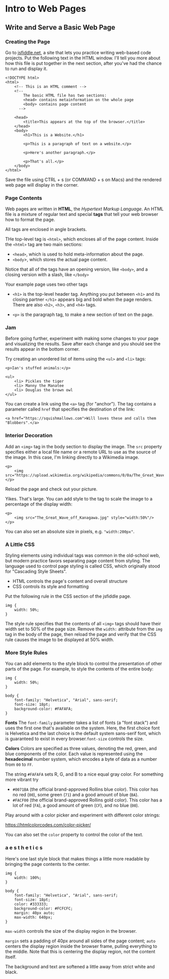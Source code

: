 # Intro to Web Pages

## Write and Serve a Basic Web Page

### Creating the Page

Go to [jsfiddle.net](www.jsfiddle.net), a site that lets you practice writing web-based code projects. Put the following text in the HTML window. I'll tell you more about how this file is put together in the next section, after you've had the
chance to run and display it.

```
<!DOCTYPE html>
<html>
    <!-- This is an HTML comment -->
    <!-- 
        The basic HTML file has two sections:
        <head> contains metainformation on the whole page
        <body> contains page content
      -->

    <head>
        <title>This appears at the top of the browser.</title>
    </head>
    <body>
        <h1>This is a Website.</h1>
        
        <p>This is a paragraph of text on a website.</p>
        
        <p>Here's another paragraph.</p>
        
        <p>That's all.</p>
    </body>
</html>
```

Save the file using CTRL + s (or COMMAND + s on Macs) and the rendered web page will display in the corner.


### Page Contents

Web pages are written in **HTML**, the *Hypertext Markup Language*. An HTML file is a mixture of regular text and special **tags** that tell your web browser how to format the page.

All tags are enclosed in angle brackets.

THe top-level tag is `<html>`, which encloses all of the page content. Inside the `<html>` tag are two main sections:

- `<head>`, which is used to hold meta-information about the page.
- `<body`>, which stores the actual page content.

Notice that all of the tags have an opening version, like `<body>`, and a closing version with a slash, like `</body>`

Your example page uses two other tags

- `<h1>` is the top-level header tag. Anything you put between `<h1>` and its closing partner `</h1>` appears big and bold when the page renders. There are also `<h2>`, `<h3>`, and `<h4>` tags.

- `<p>` is the paragraph tag, to make a new section of text on the page.

### Jam

Before going further, experiment with making some changes to your page and visualizing the results. Save after each change and you should see the results appear in the bottom corner.

Try creating an unordered list of items using the `<ul>` and `<li>` tags:

```
<p>Ian's stuffed animals:</p>

<ul>
    <li> Pickles the tiger
    <li> Manny the Manatee
    <li> Douglas the brown owl
</ul>
```

You can create a link using the `<a>` tag (for "anchor"). The tag contains a parameter called `href` that specifies the destination of the link:

```
<a href="https://squishmallows.com">Will loves these and calls them "Blobbers".</a>
```

### Interior Decoration


Add an `<img>` tag in the body section to display the image. The `src` property specifies either a local file name or a remote URL to use as the source
of the image. In this case, I'm linking directly to a Wikimedia image.

```
<p>
    <img src="https://upload.wikimedia.org/wikipedia/commons/0/0a/The_Great_Wave_off_Kanagawa.jpg"/>
</p>
```

Reload the page and check out your picture.

Yikes. That's large. You can add style to the tag to scale the image to a percentage of the display width:

```
<p>
    <img src="The_Great_Wave_off_Kanagawa.jpg" style="width:50%"/>
</p>
```

You can also set an absolute size in pixels, e.g. `"width:200px"`.

### A Little CSS

Styling elements using individual tags was common in the old-school web, but modern practice favors separating page content from styling. The language
used to control page styling is called CSS, which originally stood for "Cascading Style Sheets".

- HTML controls the page's content and overall structure
- CSS controls its style and formatting

Put the following rule in the CSS section of the jsfiddle page.

```
img {
    width: 50%;
}
```

The style rule specifies that the contents of all `<img>` tags should have their width set to 50% of the page size. Remove the `width:` attribute from the `img` tag in the body of the page, then reload the page and verify that the CSS rule causes the image to be displayed at 50% width.

### More Style Rules

You can add elements to the style block to control the presentation of other parts of the page. For example, to style the contents of  the entire body:

```
img {
    width: 50%;
}

body {
    font-family: "Helvetica", "Arial", sans-serif;
    font-size: 18pt;
    background-color: #FAFAFA;
}
```

**Fonts** The `font-family` parameter takes a list of fonts (a "font stack") and uses the first one that's available on the system. Here, the first choice font is Helvetica and the last choice is the default system sans-serif font, which is guaranteed to exist in every browser.`font-size` controls the size.

**Colors** Colors are specified as three values, denoting the red, green, and blue components of the color. Each value is represented using the **hexadecimal** number system, which encodes a byte of data as a number from `00` to `FF`.

The string `#FAFAFA` sets R, G, and B to a nice equal gray color. For something more vibrant try

- `#0071BA` (the official brand-approved Rollins blue color). This color has no red (`00`), some green (`71`) and a good amount of blue (`BA`).
- `#FACF00` (the official brand-approved Rollins gold color). This color has a lot of red (`FA`), a good amount of green (`CF`), and no blue (`00`).

Play around with a color picker and experiment with different color strings:

https://htmlcolorcodes.com/color-picker/

You can also set the `color` property to control the color of the text.

### a e s t h e t i c s

Here's one last style block that makes things a little more readable by bringing the page contents to the center.

```
img {
    width: 100%;
}

body {
    font-family: "Helvetica", "Arial", sans-serif;
    font-size: 18pt;
    color: #333333;
    background-color: #FCFCFC;
    margin: 40px auto;
    max-width: 640px;
}
```

`max-width` controls the size of the display region in the browser.

`margin` sets a padding of 40px around all sides of the page content; `auto` centers the display region inside the browser frame, pulling everything to the middle. Note that this is centering the display region, not the content itself.

The background and text are softened a little away from strict white and black.

